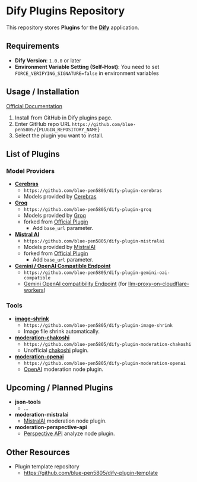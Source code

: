 # Dify Plugins Repository

This repository stores **Plugins** for the **[Dify](https://github.com/langgenius/dify)** application.

## Requirements

- **Dify Version**: `1.0.0` or later
- **Environment Variable Setting (Self-Host)**: You need to set `FORCE_VERIFYING_SIGNATURE=false` in environment variables

## Usage / Installation

[Official Documentation](https://docs.dify.ai/plugins/quick-start/install-plugins#github)

1. Install from GitHub in Dify plugins page.
2. Enter GitHub repo URL `https://github.com/blue-pen5805/{PLUGIN_REPOSITORY_NAME}`
3. Select the plugin you want to install.

## List of Plugins

### Model Providers

- **[Cerebras](https://github.com/blue-pen5805/dify-plugin-cerebras)**
  - `https://github.com/blue-pen5805/dify-plugin-cerebras`
  - Models provided by [Cerebras](https://cloud.cerebras.ai/)
- **[Groq](https://github.com/blue-pen5805/dify-plugin-groq)**
  - `https://github.com/blue-pen5805/dify-plugin-groq`
  - Models provided by [Groq](https://console.groq.com/)
  - forked from [Official Plugin](https://github.com/langgenius/dify-official-plugins/tree/main/models/groq)
    - Add `base_url` parameter.
- **[Mistral AI](https://github.com/blue-pen5805/dify-plugin-mistralai)**
  - `https://github.com/blue-pen5805/dify-plugin-mistralai`
  - Models provided by [MistralAI](https://mistral.ai)
  - forked from [Official Plugin](https://github.com/langgenius/dify-official-plugins/tree/main/models/mistralai)
    - Add `base_url` parameter.
- **[Gemini / OpenAI Compatible Endpoint](https://github.com/blue-pen5805/dify-plugin-gemini-oai-compatible)**
  - `https://github.com/blue-pen5805/dify-plugin-gemini-oai-compatible`
  - [Gemini OpenAI compatibility Endpoint](https://ai.google.dev/gemini-api/docs/openai) (for [llm-proxy-on-cloudflare-workers](https://github.com/blue-pen5805/llm-proxy-on-cloudflare-workers))

### Tools

- **[image-shrink](https://github.com/blue-pen5805/dify-plugin-image-shrink)**
  - `https://github.com/blue-pen5805/dify-plugin-image-shrink`
  - Image file shrink automatically.
- **[moderation-chakoshi](https://github.com/blue-pen5805/dify-plugin-moderation-chakoshi)**
  - `https://github.com/blue-pen5805/dify-plugin-moderation-chakoshi`
  - Unofficial [chakoshi](https://chakoshi.ntt.com) plugin.
- **[moderation-openai](https://github.com/blue-pen5805/dify-plugin-moderation-openai)**
  - `https://github.com/blue-pen5805/dify-plugin-moderation-openai`
  - [OpenAI](https://platform.openai.com/) moderation node plugin.

## Upcoming / Planned Plugins

- **json-tools**
  - ...
- **moderation-mistralai**
  - [MistralAI](https://mistral.ai) moderation node plugin.
- **moderation-perspective-api**
  - [Perspective API](https://platform.openai.com/) analyze node plugin.

## Other Resources

- Plugin template repository
  - https://github.com/blue-pen5805/dify-plugin-template
